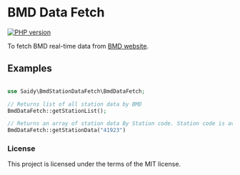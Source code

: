 # BMD Data Fetch

[![PHP version](https://d25lcipzij17d.cloudfront.net/badge.svg?id=ph&r=r&type=6e&v=1.0.3&x2=2)](https://packagist.org/packages/saidy/bmd-station-data-fetch)

To fetch BMD real-time data from [BMD website](https://live3.bmd.gov.bd).

## Examples

```php

use Saidy\BmdStationDataFetch\BmdDataFetch;

// Returns list of all station data by BMD
BmdDataFetch::getStationList();

// Returns an array of station data By Station code. Station code is available in BmdDataFetch::getStationList() -> code
BmdDataFetch::getStationData("41923")

```

### License

This project is licensed under the terms of the MIT license.
